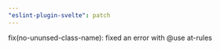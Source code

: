 ```yaml
---
"eslint-plugin-svelte": patch
---
```


fix(no-ununsed-class-name): fixed an error with @use at-rules

